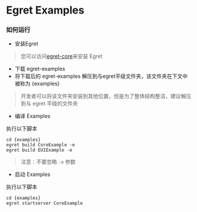 Egret Examples
==============

### 如何运行
* 安装Egret

> 您可以访问[egret-core](https://github.com/egret-labs/egret-core)来安装 Egret

* 下载 egret-examples
* 将下载后的 egret-examples 解压到与egret平级文件夹，该文件夹在下文中被称为 {examples}

> 开发者可以将该文件夹安装到其他位置，但是为了整体结构整洁，建议解压到与 egret 平级的文件夹

* 编译 Examples

执行以下脚本

``` 
cd {examples}
egret build CoreExample -e 
egret build EUIExample -e
```

> 注意：不要忽略 ```-e``` 参数

* 启动 Examples

执行以下脚本

``` 
cd {examples}
egret startserver CoreExample 
```
